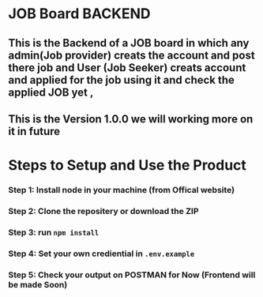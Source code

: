 # JOB Board BACKEND

## This is the Backend of a JOB board in which any admin(Job provider) creats the account and post there job and User (Job Seeker) creats account and applied for the job using it and check the applied JOB yet ,
## This is the Version 1.0.0 we will working more on it in future



# Steps to Setup and Use the Product 

### Step 1: Install node in your machine (from Offical website)

### Step 2: Clone the repositery or download the ZIP 

### Step 3: run `npm install`

### Step 4: Set your own crediential in `.env.example`

### Step 5: Check your output on POSTMAN for Now (Frontend will be made Soon)



